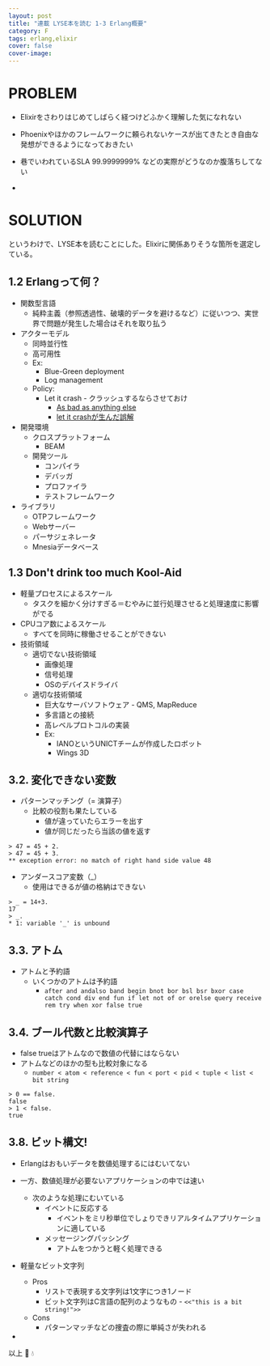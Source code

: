 ```yaml
---
layout: post
title: "連載 LYSE本を読む 1-3 Erlang概要"
category: F
tags: erlang,elixir
cover: false
cover-image:
---
```


# PROBLEM
- Elixirをさわりはじめてしばらく経つけどふかく理解した気になれない
- Phoenixやほかのフレームワークに頼られないケースが出てきたとき自由な発想ができるようになっておきたい
- 巷でいわれているSLA 99.9999999% などの実際がどうなのか腹落ちしてない

-

# SOLUTION
というわけで、LYSE本を読むことにした。Elixirに関係ありそうな箇所を選定している。

## 1.2 Erlangって何？
- 関数型言語
    - 純粋主義（参照透過性、破壊的データを避けるなど）に従いつつ、実世界で問題が発生した場合はそれを取り払う
- アクターモデル
    - 同時並行性
    - 高可用性
    - Ex:
        - Blue-Green deployment
        - Log management
    - Policy:
        - Let it crash - クラッシュするならさせておけ
            - [As bad as anything else](http://ferd.ca/the-zen-of-erlang.html)
            - [let it crashが生んだ誤解](http://qiita.com/soranoba/items/fce095f25c851dd34a6b)
- 開発環境
    - クロスプラットフォーム
        - BEAM
    - 開発ツール
        - コンパイラ
        - デバッガ
        - プロファイラ
        - テストフレームワーク
- ライブラリ
    - OTPフレームワーク
    - Webサーバー
    - パーサジェネレータ
    - Mnesiaデータベース

## 1.3 Don't drink too much Kool-Aid
- 軽量プロセスによるスケール
    - タスクを細かく分けすぎる＝むやみに並行処理させると処理速度に影響がでる
- CPUコア数によるスケール
    - すべてを同時に稼働させることができない
- 技術領域
    - 適切でない技術領域
        - 画像処理
        - 信号処理
        - OSのデバイスドライバ
    - 適切な技術領域
        - 巨大なサーバソフトウェア - QMS, MapReduce
        - 多言語との接続
        - 高レベルプロトコルの実装
        - Ex:
            - IANOというUNICTチームが作成したロボット
            - Wings 3D

## 3.2. 変化できない変数
- パターンマッチング（= 演算子）
    - 比較の役割も果たしている
        - 値が違っていたらエラーを出す
        - 値が同じだったら当該の値を返す

```erlang:
> 47 = 45 + 2.
> 47 = 45 + 3.
** exception error: no match of right hand side value 48
```

- アンダースコア変数（_）
    - 使用はできるが値の格納はできない

```erlang:
> _ = 14+3.
17
> _.
* 1: variable '_' is unbound
```

## 3.3. アトム
- アトムと予約語
    - いくつかのアトムは予約語
        - `after and andalso band begin bnot bor bsl bsr bxor case catch cond div end fun if let not of or orelse query receive rem try when xor false true`

## 3.4. ブール代数と比較演算子
- false trueはアトムなので数値の代替にはならない
- アトムなどのほかの型も比較対象になる
    - `number < atom < reference < fun < port < pid < tuple < list < bit string`

```erlang:
> 0 == false.
false
> 1 < false.
true
```

## 3.8. ビット構文!
- Erlangはおもいデータを数値処理するにはむいてない
- 一方、数値処理が必要ないアプリケーションの中では速い
    - 次のような処理にむいている
        - イベントに反応する
            - イベントをミリ秒単位でしょりできリアルタイムアプリケーションに適している
        - メッセージングパッシング
            - アトムをつかうと軽く処理できる
- 軽量なビット文字列
    - Pros
        - リストで表現する文字列は1文字につき1ノード
        - ビット文字列はC言語の配列のようなもの - `<<"this is a bit string!">>`
    - Cons
        - パターンマッチなどの捜査の際に単純さが失われる

-

以上 :construction_worker: :droplet:
